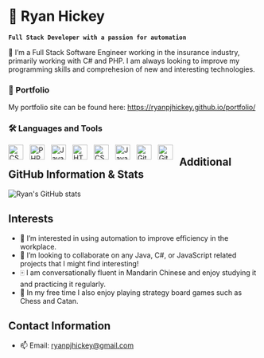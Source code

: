 # 👾 Ryan Hickey

**`Full Stack Developer with a passion for automation`**

🌲 I’m a Full Stack Software Engineer working in the insurance industry, primarily working with C# and PHP. I am always looking to improve my programming skills and comprehesion of new and interesting technologies.

### 👤 Portfolio
My portfolio site can be found here: https://ryanpjhickey.github.io/portfolio/

### 🛠️ Languages and Tools

<img align="left" alt="CSharp" width="30px" style="padding-right:10px;" src="https://static-00.iconduck.com/assets.00/c-sharp-c-icon-456x512-9sej0lrz.png" />
<img align="left" alt="PHP" width="30px" height="30px" style="padding-right:10px;" src="![php_logo](https://github.com/ryanpjhickey/ryanpjhickey/assets/108383347/1a611bd8-0c7b-412c-bdaf-afde92b0d8cf)" />
<img align="left" alt="Java" width="30px" style="padding-right:10px;" src="https://cdn.jsdelivr.net/gh/devicons/devicon/icons/java/java-original.svg" />
<img align="left" alt="HTML" width="30px" style="padding-right:10px;" src="https://cdn.jsdelivr.net/gh/devicons/devicon/icons/html5/html5-plain.svg" />
<img align="left" alt="CSS" width="30px" style="padding-right:10px;" src="https://cdn.jsdelivr.net/gh/devicons/devicon/icons/css3/css3-plain.svg" />
<img align="left" alt="JavaScript" width="30px" style="padding-right:10px;" src="https://cdn.jsdelivr.net/gh/devicons/devicon/icons/javascript/javascript-plain.svg" />
<img align="left" alt="Git" width="30px" style="padding-right:10px;" src="https://cdn.jsdelivr.net/gh/devicons/devicon/icons/git/git-original.svg" />
<img align="left" alt="GitHub" width="30px" style="padding-right:10px;" src="https://cdn.jsdelivr.net/gh/devicons/devicon/icons/github/github-original.svg" />
<!-- <img align="left" alt="Bash" width="30px" style="padding-right:10px;" src="https://cdn.jsdelivr.net/gh/devicons/devicon/icons/bash/bash-original.svg" />
<img align="left" alt="GraphQL" width="30px" style="padding-right:10px;" src="https://upload.wikimedia.org/wikipedia/commons/thumb/1/17/GraphQL_Logo.svg/2048px-GraphQL_Logo.svg.png" />
<img align="left" alt="Apollo" width="30px" style="padding-right:10px;" src="https://global.discourse-cdn.com/business5/uploads/apollographql/original/1X/25bd5104d61020fe4dc0777a5919cd009bca633e.png" />
<img align="left" alt="React" width="30px" style="padding-right:10px;" src="https://cdn.jsdelivr.net/gh/devicons/devicon/icons/react/react-original.svg" />
<img align="left" alt="NodeJS" width="30px" style="padding-right:10px;" src="https://cdn.jsdelivr.net/gh/devicons/devicon/icons/nodejs/nodejs-original.svg" />
<br /> -->

#
## Additional GitHub Information & Stats

![Ryan's GitHub stats](https://github-readme-stats-sigma-five.vercel.app/api?username=ryanpjhickey&show_icons=true&theme=gruvbox)

## Interests
- 🦾 I’m interested in using automation to improve efficiency in the workplace.
- 🤝 I’m looking to collaborate on any Java, C#, or JavaScript related projects that I might find interesting!
- 🀄 I am conversationally fluent in Mandarin Chinese and enjoy studying it and practicing it regularly.
- 🎲 In my free time I also enjoy playing strategy board games such as Chess and Catan.

## Contact Information
- 📫 Email: ryanpjhickey@gmail.com
